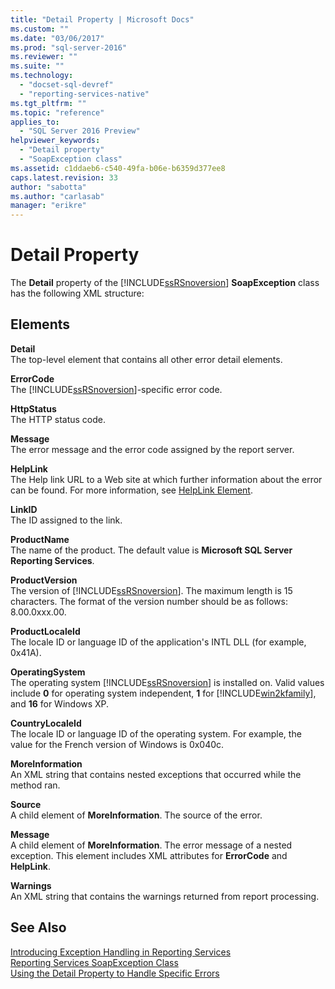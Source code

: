 ```yaml
---
title: "Detail Property | Microsoft Docs"
ms.custom: ""
ms.date: "03/06/2017"
ms.prod: "sql-server-2016"
ms.reviewer: ""
ms.suite: ""
ms.technology: 
  - "docset-sql-devref"
  - "reporting-services-native"
ms.tgt_pltfrm: ""
ms.topic: "reference"
applies_to: 
  - "SQL Server 2016 Preview"
helpviewer_keywords: 
  - "Detail property"
  - "SoapException class"
ms.assetid: c1ddaeb6-c540-49fa-b06e-b6359d377ee8
caps.latest.revision: 33
author: "sabotta"
ms.author: "carlasab"
manager: "erikre"
---
```

# Detail Property
  The **Detail** property of the [!INCLUDE[ssRSnoversion](../../../includes/ssrsnoversion-md.md)] **SoapException** class has the following XML structure:  
  
## Elements  
 **Detail**  
 The top-level element that contains all other error detail elements.  
  
 **ErrorCode**  
 The [!INCLUDE[ssRSnoversion](../../../includes/ssrsnoversion-md.md)]-specific error code.  
  
 **HttpStatus**  
 The HTTP status code.  
  
 **Message**  
 The error message and the error code assigned by the report server.  
  
 **HelpLink**  
 The Help link URL to a Web site at which further information about the error can be found. For more information, see [HelpLink Element](../../../reporting-services/report-server-web-service-net-framework-exception-handling/soapexception-class/helplink-element.md).  
  
 **LinkID**  
 The ID assigned to the link.  
  
 **ProductName**  
 The name of the product. The default value is **Microsoft SQL Server Reporting Services**.  
  
 **ProductVersion**  
 The version of [!INCLUDE[ssRSnoversion](../../../includes/ssrsnoversion-md.md)]. The maximum length is 15 characters. The format of the version number should be as follows: 8.00.0xxx.00.  
  
 **ProductLocaleId**  
 The locale ID or language ID of the application's INTL DLL (for example, 0x41A).  
  
 **OperatingSystem**  
 The operating system [!INCLUDE[ssRSnoversion](../../../includes/ssrsnoversion-md.md)] is installed on. Valid values include **0** for operating system independent, **1** for [!INCLUDE[win2kfamily](../../../includes/win2kfamily-md.md)], and **16** for Windows XP.  
  
 **CountryLocaleId**  
 The locale ID or language ID of the operating system. For example, the value for the French version of Windows is 0x040c.  
  
 **MoreInformation**  
 An XML string that contains nested exceptions that occurred while the method ran.  
  
 **Source**  
 A child element of **MoreInformation**. The source of the error.  
  
 **Message**  
 A child element of **MoreInformation**. The error message of a nested exception. This element includes XML attributes for **ErrorCode** and **HelpLink**.  
  
 **Warnings**  
 An XML string that contains the warnings returned from report processing.  
  
## See Also  
 [Introducing Exception Handling in Reporting Services](../../../reporting-services/report-server-web-service-net-framework-exception-handling/introducing-exception-handling-in-reporting-services.md)   
 [Reporting Services SoapException Class](../../../reporting-services/report-server-web-service-net-framework-exception-handling/soapexception-class/reporting-services-soapexception-class.md)   
 [Using the Detail Property to Handle Specific Errors](../../../reporting-services/report-server-web-service-net-framework-exception-handling/best-practices/using-the-detail-property-to-handle-specific-errors.md)  
  
  